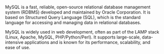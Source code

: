 MySQL is a fast, reliable, open-source relational database management system (RDBMS) developed and maintained by Oracle Corporation. It is based on Structured Query Language (SQL), which is the standard language for accessing and managing data in relational databases.

MySQL is widely used in web development, often as part of the LAMP stack (Linux, Apache, MySQL, PHP/Python/Perl). It supports large-scale, data-intensive applications and is known for its performance, scalability, and ease of use.
